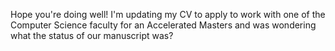 Hope you're doing well! I'm updating my CV to apply to work with one of the Computer Science faculty for an Accelerated Masters and was wondering what the status of our manuscript was?
